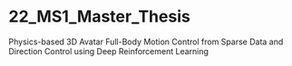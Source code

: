 # 22_MS1_Master_Thesis
Physics-based 3D Avatar Full-Body Motion Control from Sparse Data and Direction Control using Deep Reinforcement Learning
